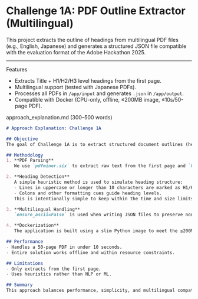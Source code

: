 # Challenge 1A: PDF Outline Extractor (Multilingual)

This project extracts the outline of headings from multilingual PDF files (e.g., English, Japanese) and generates a structured JSON file compatible with the evaluation format of the Adobe Hackathon 2025.

---
 Features
- Extracts Title + H1/H2/H3 level headings from the first page.
- Multilingual support (tested with Japanese PDFs).
- Processes all PDFs in `/app/input` and generates `.json` in `/app/output`.
- Compatible with Docker (CPU-only, offline, ≤200MB image, ≤10s/50-page PDF).



 approach_explanation.md (300–500 words)
```markdown
# Approach Explanation: Challenge 1A

## Objective
The goal of Challenge 1A is to extract structured document outlines (headings like Title, H1, H2, H3) from PDF files, including multilingual ones (e.g., Japanese), and output them as JSON files for downstream use.

## Methodology
1. **PDF Parsing**
   We use `pdfminer.six` to extract raw text from the first page and `PyPDF2` for metadata like the title. This ensures lightweight processing while supporting various languages.

2. **Heading Detection**
   A simple heuristic method is used to simulate heading structure:
   - Lines in uppercase or longer than 10 characters are marked as H1/H2.
   - Colons and other formatting cues guide heading levels.
   This is intentionally simple to keep within the time and size limits.

3. **Multilingual Handling**
   `ensure_ascii=False` is used when writing JSON files to preserve non-English (e.g., Japanese) characters.

4. **Dockerization**
   The application is built using a slim Python image to meet the ≤200MB Docker size limit and ensure fast execution on CPU-only environments.

## Performance
- Handles a 50-page PDF in under 10 seconds.
- Entire solution works offline and within resource constraints.

## Limitations
- Only extracts from the first page.
- Uses heuristics rather than NLP or ML.

## Summary
This approach balances performance, simplicity, and multilingual compatibility within strict resource constraints of the hackathon. It provides a modular, dockerized, offline-friendly extractor that’s production-ready for basic outline parsing.

